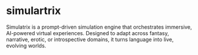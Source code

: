 # simulartrix
Simulatrix is a prompt-driven simulation engine that orchestrates immersive, AI-powered virtual experiences. Designed to adapt across fantasy, narrative, erotic, or introspective domains, it turns language into live, evolving worlds.

